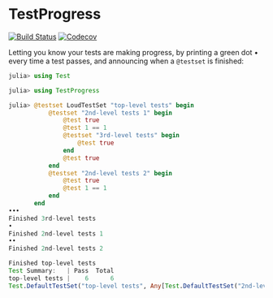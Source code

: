 # TestProgress

[![Build Status](https://travis-ci.com/invenia/TestProgress.jl.svg?branch=master)](https://travis-ci.com/invenia/TestProgress.jl)
[![Codecov](https://codecov.io/gh/invenia/TestProgress.jl/branch/master/graph/badge.svg)](https://codecov.io/gh/invenia/TestProgress.jl)

Letting you know your tests are making progress, by printing a green dot • every time a test passes, and announcing when a `@testset` is finished:

```julia
julia> using Test

julia> using TestProgress

julia> @testset LoudTestSet "top-level tests" begin
           @testset "2nd-level tests 1" begin
               @test true
               @test 1 == 1
               @testset "3rd-level tests" begin
                   @test true
               end
               @test true
           end
           @testset "2nd-level tests 2" begin
               @test true
               @test 1 == 1
           end
       end
•••
Finished 3rd-level tests
•
Finished 2nd-level tests 1
••
Finished 2nd-level tests 2

Finished top-level tests
Test Summary:   | Pass  Total
top-level tests |    6      6
Test.DefaultTestSet("top-level tests", Any[Test.DefaultTestSet("2nd-level tests 1", Any[Test.DefaultTestSet("3rd-level tests", Any[], 1, false)], 3, false), Test.DefaultTestSet("2nd-level tests 2", Any[], 2, false)], 0, false)
```
